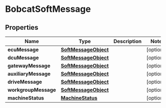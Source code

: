 

# BobcatSoftMessage


## Properties

| Name | Type | Description | Notes |
|------------ | ------------- | ------------- | -------------|
|**ecuMessage** | [**SoftMessageObject**](SoftMessageObject.md) |  |  [optional] |
|**dcuMessage** | [**SoftMessageObject**](SoftMessageObject.md) |  |  [optional] |
|**gatewayMessage** | [**SoftMessageObject**](SoftMessageObject.md) |  |  [optional] |
|**auxiliaryMessage** | [**SoftMessageObject**](SoftMessageObject.md) |  |  [optional] |
|**driveMessage** | [**SoftMessageObject**](SoftMessageObject.md) |  |  [optional] |
|**workgroupMessage** | [**SoftMessageObject**](SoftMessageObject.md) |  |  [optional] |
|**machineStatus** | [**MachineStatus**](MachineStatus.md) |  |  [optional] |



